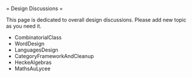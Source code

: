 = Design Discussions =

This page is dedicated to overall design discussions. Please add new topic as you need it.

  * CombinatorialClass
  * WordDesign
  * LanguagesDesign
  * CategoryFrameworkAndCleanup  
  * HeckeAlgebras
  * MathsAuLycee
